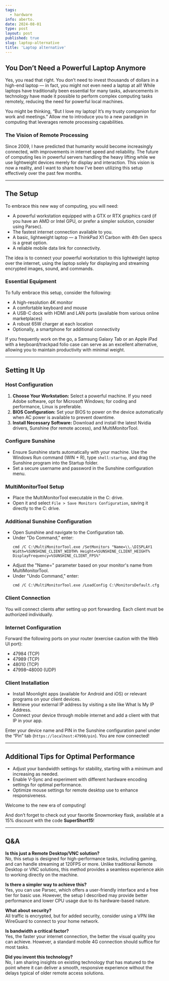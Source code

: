 ```yaml
---
tags:
  - hardware
info: aberto.
date: 2024-08-01
type: post
layout: post
published: true
slug: laptop-alternative
title: 'Laptop alternative'
---
```


## You Don’t Need a Powerful Laptop Anymore

Yes, you read that right. You don’t need to invest thousands of dollars in a high-end laptop — in fact, you might not even need a laptop at all! While laptops have traditionally been essential for many tasks, advancements in technology have made it possible to perform complex computing tasks remotely, reducing the need for powerful local machines.

You might be thinking, “But I love my laptop! It’s my trusty companion for work and meetings.” Allow me to introduce you to a new paradigm in computing that leverages remote processing capabilities.

### The Vision of Remote Processing

Since 2009, I have predicted that humanity would become increasingly connected, with improvements in internet speed and reliability. The future of computing lies in powerful servers handling the heavy lifting while we use lightweight devices merely for display and interaction. This vision is now a reality, and I want to share how I’ve been utilizing this setup effectively over the past few months.

---

## The Setup

To embrace this new way of computing, you will need:

- A powerful workstation equipped with a GTX or RTX graphics card (if you have an AMD or Intel GPU, or prefer a simpler solution, consider using Parsec).
- The fastest internet connection available to you.
- A basic, lightweight laptop — a ThinkPad X1 Carbon with 4th Gen specs is a great option.
- A reliable mobile data link for connectivity.

The idea is to connect your powerful workstation to this lightweight laptop over the internet, using the laptop solely for displaying and streaming encrypted images, sound, and commands.

### Essential Equipment

To fully embrace this setup, consider the following:

- A high-resolution 4K monitor
- A comfortable keyboard and mouse
- A USB-C dock with HDMI and LAN ports (available from various online marketplaces)
- A robust 65W charger at each location
- Optionally, a smartphone for additional connectivity

If you frequently work on the go, a Samsung Galaxy Tab or an Apple iPad with a keyboard/trackpad folio case can serve as an excellent alternative, allowing you to maintain productivity with minimal weight.

---

## Setting It Up

### Host Configuration

1. **Choose Your Workstation:** Select a powerful machine. If you need Adobe software, opt for Microsoft Windows; for coding and performance, Linux is preferable.
2. **BIOS Configuration:** Set your BIOS to power on the device automatically when AC power is available to prevent downtime.
3. **Install Necessary Software:** Download and install the latest Nvidia drivers, Sunshine (for remote access), and MultiMonitorTool.

### Configure Sunshine

- Ensure Sunshine starts automatically with your machine. Use the Windows Run command (WIN + R), type `shell:startup`, and drag the Sunshine program into the Startup folder.
- Set a secure username and password in the Sunshine configuration menu.

### MultiMonitorTool Setup

- Place the MultiMonitorTool executable in the C: drive.
- Open it and select `File > Save Monitors Configuration`, saving it directly to the C: drive.

### Additional Sunshine Configuration

- Open Sunshine and navigate to the Configuration tab.
- Under "Do Command," enter:
  ```
  cmd /C C:\MultiMonitorTool.exe /SetMonitors "Name=\\.\DISPLAY1 Width=%SUNSHINE_CLIENT_WIDTH% Height=%SUNSHINE_CLIENT_HEIGHT% DisplayFrequency=%SUNSHINE_CLIENT_FPS%"
  ```
- Adjust the "Name=" parameter based on your monitor's name from MultiMonitorTool.
- Under "Undo Command," enter:
  ```
  cmd /C C:\MultiMonitorTool.exe /LoadConfig C:\MonitorsDefault.cfg
  ```

### Client Connection

You will connect clients after setting up port forwarding. Each client must be authorized individually.

### Internet Configuration

Forward the following ports on your router (exercise caution with the Web UI port):

- 47984 (TCP)
- 47989 (TCP)
- 48010 (TCP)
- 47998–48000 (UDP)

### Client Installation

- Install Moonlight apps (available for Android and iOS) or relevant programs on your client devices.
- Retrieve your external IP address by visiting a site like What Is My IP Address.
- Connect your device through mobile internet and add a client with that IP in your app.

Enter your device name and PIN in the Sunshine configuration panel under the “Pin” tab (`https://localhost:47990/pin`). You are now connected!

---

## Additional Tips for Optimal Performance

- Adjust your bandwidth settings for stability, starting with a minimum and increasing as needed.
- Enable V-Sync and experiment with different hardware encoding settings for optimal performance.
- Optimize mouse settings for remote desktop use to enhance responsiveness.

Welcome to the new era of computing!

And don’t forget to check out your favorite Snowmonkey flask, available at a 15% discount with the code **SuperShort15**!

---

## Q&A

**Is this just a Remote Desktop/VNC solution?**  
No, this setup is designed for high-performance tasks, including gaming, and can handle streaming at 120FPS or more. Unlike traditional Remote Desktop or VNC solutions, this method provides a seamless experience akin to working directly on the machine.

**Is there a simpler way to achieve this?**  
Yes, you can use Parsec, which offers a user-friendly interface and a free tier for basic use. However, the setup I described may provide better performance and lower CPU usage due to its hardware-based nature.

**What about security?**  
All traffic is encrypted, but for added security, consider using a VPN like WireGuard to connect to your home network.

**Is bandwidth a critical factor?**  
Yes, the faster your internet connection, the better the visual quality you can achieve. However, a standard mobile 4G connection should suffice for most tasks.

**Did you invent this technology?**  
No, I am sharing insights on existing technology that has matured to the point where it can deliver a smooth, responsive experience without the delays typical of older remote access solutions.